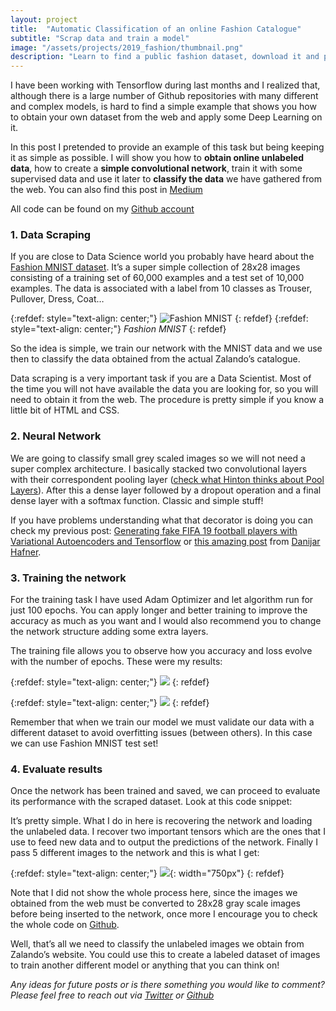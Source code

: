 ```yaml
---
layout: project
title:  "Automatic Classification of an online Fashion Catalogue"
subtitle: "Scrap data and train a model"
image: "/assets/projects/2019_fashion/thumbnail.png"
description: "Learn to find a public fashion dataset, download it and process it for training a classification model on Tensorflow"
---
```



I have been working with Tensorflow during last months and I realized that, although there is a large number of Github repositories with many different and complex models, is hard to find a simple example that shows you how to obtain your own dataset from the web and apply some Deep Learning on it.

In this post I pretended to provide an example of this task but being keeping it as simple as possible. I will show you how to **obtain online unlabeled data**, how to create a **simple convolutional network**, train it with some supervised data and use it later to **classify the data** we have gathered from the web.
You can also find this post in [Medium](https://towardsdatascience.com/automatic-classification-of-an-online-fashion-catalogue-the-simple-way-2a4b13a2af0a)

All code can be found on my [Github account](https://github.com/mmeendez8/garment-classifier)

### 1. Data Scraping

If you are close to Data Science world you probably have heard about the [Fashion MNIST dataset](https://github.com/zalandoresearch/fashion-mnist). It’s a super simple collection of 28x28 images consisting of a training set of 60,000 examples and a test set of 10,000 examples. The data is associated with a label from 10 classes as Trouser, Pullover, Dress, Coat…

{:refdef: style="text-align: center;"}
![Fashion MNIST](https://cdn-images-1.medium.com/max/2000/1*_aBUDsjs9le9_8BaYfLRSQ.png)
{: refdef}
{:refdef: style="text-align: center;"}
*Fashion MNIST*
{: refdef}


So the idea is simple, we train our network with the MNIST data and we use then to classify the data obtained from the actual Zalando’s catalogue.

Data scraping is a very important task if you are a Data Scientist. Most of the time you will not have available the data you are looking for, so you will need to obtain it from the web. The procedure is pretty simple if you know a little bit of HTML and CSS.

### 2. Neural Network

We are going to classify small grey scaled images so we will not need a super complex architecture. I basically stacked two convolutional layers with their correspondent pooling layer ([check what Hinton thinks about Pool Layers](https://mirror2image.wordpress.com/2014/11/11/geoffrey-hinton-on-max-pooling-reddit-ama/)). After this a dense layer followed by a dropout operation and a final dense layer with a softmax function. Classic and simple stuff!

<script src="https://gist.github.com/mmeendez8/8b2589a1cf0d336fba2de804ee8a57a2.js"></script>

If you have problems understanding what that decorator is doing you can check my previous post: [Generating fake FIFA 19 football players with Variational Autoencoders and Tensorflow](https://towardsdatascience.com/generating-fake-fifa-19-football-players-with-variational-autoencoders-and-tensorflow-aff6c10016ae) or [this amazing post](https://danijar.com/structuring-your-tensorflow-models/) from [Danijar Hafner](https://danijar.com/).

### 3. Training the network

For the training task I have used Adam Optimizer and let algorithm run for just 100 epochs. You can apply longer and better training to improve the accuracy as much as you want and I would also recommend you to change the network structure adding some extra layers.

The training file allows you to observe how you accuracy and loss evolve with the number of epochs. These were my results:

{:refdef: style="text-align: center;"}
![](https://cdn-images-1.medium.com/max/2000/1*l14w5wEq_5qZyF22LP91jQ.png)
{: refdef}

{:refdef: style="text-align: center;"}
![](https://cdn-images-1.medium.com/max/2000/1*pLKuC-qg-wm0GpzG26P5Iw.png)
{: refdef}

Remember that when we train our model we must validate our data with a different dataset to avoid overfitting issues (between others). In this case we can use Fashion MNIST test set!

### 4. Evaluate results

Once the network has been trained and saved, we can proceed to evaluate its performance with the scraped dataset. Look at this code snippet:

<script src="https://gist.github.com/mmeendez8/60f0d75a0c6a7d3ae2b26a93bcef92ec.js"></script>

It’s pretty simple. What I do in here is recovering the network and loading the unlabeled data. I recover two important tensors which are the ones that I use to feed new data and to output the predictions of the network. Finally I pass 5 different images to the network and this is what I get:

{:refdef: style="text-align: center;"}
![](https://cdn-images-1.medium.com/max/3454/1*XvEIhBKhWFCGvNhRtCWkcw.png){: width="750px"}
{: refdef}

Note that I did not show the whole process here, since the images we obtained from the web must be converted to 28x28 gray scale images before being inserted to the network, once more I encourage you to check the whole code on [Github](https://github.com/mmeendez8/garment-classifier).

Well, that’s all we need to classify the unlabeled images we obtain from Zalando’s website. You could use this to create a labeled dataset of images to train another different model or anything that you can think on!

*Any ideas for future posts or is there something you would like to comment? Please feel free to reach out via [Twitter](https://twitter.com/mmeendez8) or [Github](https://github.com/mmeendez8)*
